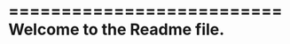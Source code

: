 ==========================
Welcome to the Readme file.
==========================


```{include} ../README.md
```